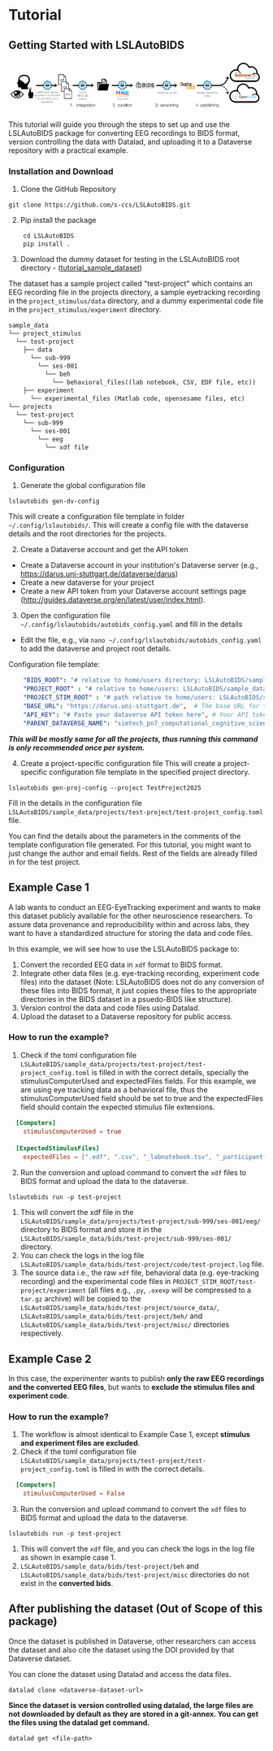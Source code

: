 # Tutorial 
## Getting Started with LSLAutoBIDS

![](images/2025-09-12_lsl-flowchart.png)

This tutorial will guide you through the steps to set up and use the LSLAutoBIDS package for converting EEG recordings to BIDS format, version controlling the data with Datalad, and uploading it to a Dataverse repository with a practical example.

### Installation and Download
1. Clone the GitHub Repository
```
git clone https://github.com/s-ccs/LSLAutoBIDS.git
```
2. Pip install the package
```
    cd LSLAutoBIDS
    pip install .
```
3. Download the dummy dataset for testing in the LSLAutoBIDS root directory - ([tutorial_sample_dataset](https://files.de-1.osf.io/v1/resources/wz7g9/providers/osfstorage/68c3c636e33eca3b0feffa2c/?zip=))

The dataset has a sample project called "test-project" which contains an EEG recording file in the projects directory, a sample eyetracking recording in the `project_stimulus/data` directory, and a dummy experimental code file in the `project_stimulus/experiment` directory.
```
sample_data
└── project_stimulus 
  └── test-project
    ├── data
      └── sub-999
        └── ses-001
          └── beh
            └── behavioral_files((lab notebook, CSV, EDF file, etc))            
    ├── experiment
      └── experimental_files (Matlab code, opensesame files, etc)
└── projects
  └── test-project
    └── sub-999
      └── ses-001
        └── eeg
          └── xdf file
```

### Configuration
1. Generate the global configuration file
```
lslautobids gen-dv-config
```
This will create a configuration file template in folder `~/.config/lslautobids/`. This will create a config file with the dataverse details and the root directories for the projects.

2. Create a Dataverse account and get the API token
- Create a Dataverse account in your institution's Dataverse server (e.g., https://darus.uni-stuttgart.de/dataverse/darus)
- Create a new dataverse for your project
- Create a new API token from your Dataverse account settings page (http://guides.dataverse.org/en/latest/user/index.html).

3. Open the configuration file `~/.config/lslautobids/autobids_config.yaml` and fill in the details
- Edit the file, e.g., via `nano ~/.config/lslautobids/autobids_config.yaml` to add the dataverse and project root details.

Configuration file template:
```yaml
    "BIDS_ROOT": "# relative to home/users directory: LSLAutoBIDS/sample_data/bids/",       
    "PROJECT_ROOT" : "# relative to home/users: LSLAutoBIDS/sample_data/projects/", 
    "PROJECT_STIM_ROOT" : "# path relative to home/users: LSLAutoBIDS/sample_data/project_stimulus/", 
    "BASE_URL": "https://darus.uni-stuttgart.de",  # The base URL for the service.
    "API_KEY": "# Paste your dataverse API token here", # Your API token for authentication.
    "PARENT_DATAVERSE_NAME": "simtech_pn7_computational_cognitive_science" # The name of the dataverse to which datasets will be uploaded. When you in the dataverses page , you can see this name in the URL after 'dataverse/'.
```
***This will be mostly same for all the projects, thus running this command is only recommended once per system.***

4. Create a project-specific configuration file
This will create a project-specific configuration file template in the specified project directory.

```
lslautobids gen-proj-config --project TestProject2025
```
Fill in the details in the configuration file `LSLAutoBIDS/sample_data/projects/test-project/test-project_config.toml` file.

You can find the details about the parameters in the comments of the template configuration file generated. For this tutorial, you might want to just change the author and email fields. Rest of the fields are already filled in for the test project.

## Example Case 1

A lab wants to conduct an EEG-EyeTracking experiment and wants to make this dataset publicly available for the other neuroscience researchers. To assure data provenance and reproducibility within and across labs, they want to have a standardized structure for storing the data and code files. 

In this example, we will see how to use the LSLAutoBIDS package to:
1. Convert the recorded EEG data in `xdf` format to BIDS format.
2. Integrate other data files (e.g. eye-tracking recording, experiment code files) into the dataset (Note: LSLAutoBIDS does not do any conversion of these files into BIDS format, it just copies these files to the appropriate directories in the BIDS dataset in a psuedo-BIDS like structure).
3. Version control the data and code files using Datalad.
4. Upload the dataset to a Dataverse repository for public access.

### How to run the example?
1. Check if the toml configuration file `LSLAutoBIDS/sample_data/projects/test-project/test-project_config.toml` is filled in with the correct details, specially the stimulusComputerUsed and expectedFiles fields. For this example, we are using eye tracking data as a behavioral file, thus the stimulusComputerUsed field should be set to true and the expectedFiles field should contain the expected stimulus file extensions.
```toml
  [Computers]
    stimulusComputerUsed = true

  [ExpectedStimulusFiles]
    expectedFiles = [".edf", ".csv", "_labnotebook.tsv", "_participantform.tsv"]
```
2. Run the conversion and upload command to convert the `xdf` files to BIDS format and upload the data to the dataverse.
```
lslautobids run -p test-project
```

  1. This will convert the xdf file in the `LSLAutoBIDS/sample_data/projects/test-project/sub-999/ses-001/eeg/` directory to BIDS format and store it in the `LSLAutoBIDS/sample_data/bids/test-project/sub-999/ses-001/` directory. 
  2. You can check the logs in the log file `LSLAutoBIDS/sample_data/bids/test-project/code/test-project.log` file. 
  3. The source data i.e., the raw `xdf` file, behavioral data (e.g. eye-tracking recording) and the experimental code files in `PROJECT_STIM_ROOT/test-project/experiment` (all files e.g., `.py`, `.oxexp` will be compressed to a `tar.gz` archive) will be copied to the `LSLAutoBIDS/sample_data/bids/test-project/source_data/`, `LSLAutoBIDS/sample_data/bids/test-project/beh/` and `LSLAutoBIDS/sample_data/bids/test-project/misc/` directories respectively.

## Example Case 2
In this case, the experimenter wants to publish **only the raw EEG recordings and the converted EEG files**, but wants to **exclude the stimulus files and experiment code**.

### How to run the example?
1. The workflow is almost identical to Example Case 1, except **stimulus and experiment files are excluded**.
2. Check if the toml configuration file `LSLAutoBIDS/sample_data/projects/test-project/test-project_config.toml` is filled in with the correct details.

```toml
  [Computers]
    stimulusComputerUsed = False
```
3. Run the conversion and upload command to convert the `xdf` files to BIDS format and upload the data to the dataverse.
```
lslautobids run -p test-project
```
  1. This will convert the `xdf` file, and you can check the logs in the log file as shown in example case 1.
  2. `LSLAutoBIDS/sample_data/bids/test-project/beh` and `LSLAutoBIDS/sample_data/bids/test-project/misc` directories do not exist in the **converted bids**. 



## After publishing the dataset (Out of Scope of this package)

Once the dataset is published in Dataverse, other researchers can access the dataset and also cite the dataset using the DOI provided by that Dataverse dataset.

You can clone the dataset using Datalad and access the data files.

```
datalad clone <dataverse-dataset-url>
```

__Since the dataset is version controlled using datalad, the large files are not downloaded by default as they are stored in a git-annex. You can get the files using the datalad get command.__

```
datalad get <file-path>
```

